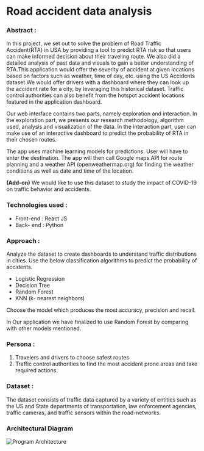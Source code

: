 # Road accident data analysis


### Abstract :
In this project, we set out to solve the problem of Road Traffic Accident(RTA) in USA  by providing a tool to predict RTA risk so that users can make informed decision about their traveling route. We also did a detailed analysis of past data and visuals to gain a better understanding of RTA.This application would offer the severity of accident at given locations based on factors such as weather, time of day, etc. using the US Accidents dataset.We would offer drivers with a dashboard where they can look up the accident rate for a city,
by leveraging this historical dataset. Traffic control authorities can also benefit from the hotspot accident locations
featured in the application dashboard.

Our web interface contains two parts, namely exploration and interaction. In the exploration part, we presents our research methodology, algorithm used, analysis and visualization of the data. In the interaction part, user can make use of an interactive dashboard to predict the probability of RTA in their chosen routes.

The app uses machine learning models for predictions. User will have to enter the destination. The app will then call Google maps API for route planning and a weather API (openweathermap.org) for finding the weather conditions as well as date and time of the location.

**(Add-on)** We would like to use this dataset to study the impact of COVID-19 on traffic behavior and accidents.


### Technologies used :

* Front-end : React JS
* Back- end : Python 


### Approach :
Analyze the dataset to create dashboards to understand traffic distributions in cities.
Use the below classification algorithms to predict the probability of accidents.
* Logistic Regression 
* Decision Tree
* Random Forest
* KNN (k- nearest neighbors)

Choose the model which produces the most accuracy, precision and recall.

In Our application we have finalized to use Random Forest by comparing with other models mentioned.

### Persona :
1. Travelers and drivers to choose safest routes
2. Traffic control authorities to find the most accident prone areas and take required actions.


### Dataset : 
The dataset consists of traffic data captured by a variety of entities such as the US and State departments
of transportation, law enforcement agencies, traffic cameras, and traffic sensors within the road-networks.

### Architectural Diagram
![Program Architecture](https://user-images.githubusercontent.com/78836467/110733016-1465c680-81da-11eb-8a23-13cafb18807d.jpg)

